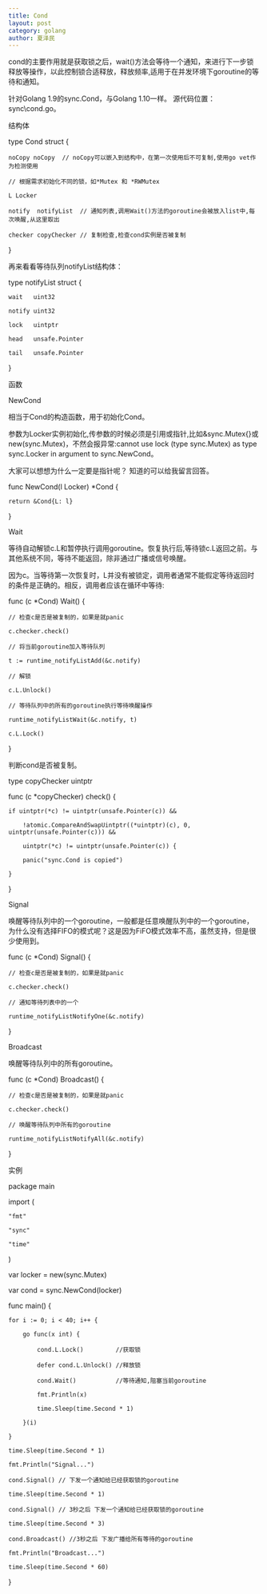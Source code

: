 ```yaml
---
title: Cond
layout: post
category: golang
author: 夏泽民
---
```

cond的主要作用就是获取锁之后，wait()方法会等待一个通知，来进行下一步锁释放等操作，以此控制锁合适释放，释放频率,适用于在并发环境下goroutine的等待和通知。

针对Golang 1.9的sync.Cond，与Golang 1.10一样。 源代码位置：sync\cond.go。

结构体

type Cond struct {

    noCopy noCopy  // noCopy可以嵌入到结构中，在第一次使用后不可复制,使用go vet作为检测使用

    // 根据需求初始化不同的锁，如*Mutex 和 *RWMutex

    L Locker

    notify  notifyList  // 通知列表,调用Wait()方法的goroutine会被放入list中,每次唤醒,从这里取出

    checker copyChecker // 复制检查,检查cond实例是否被复制

}
<!-- more -->
再来看看等待队列notifyList结构体：

type notifyList struct {

    wait   uint32

    notify uint32

    lock   uintptr

    head   unsafe.Pointer

    tail   unsafe.Pointer

}

函数

NewCond

相当于Cond的构造函数，用于初始化Cond。

参数为Locker实例初始化,传参数的时候必须是引用或指针,比如&sync.Mutex{}或new(sync.Mutex)，不然会报异常:cannot use lock (type sync.Mutex) as type sync.Locker in argument to sync.NewCond。

大家可以想想为什么一定要是指针呢？ 知道的可以给我留言回答。

func NewCond(l Locker) *Cond {

    return &Cond{L: l}

}

Wait

等待自动解锁c.L和暂停执行调用goroutine。恢复执行后,等待锁c.L返回之前。与其他系统不同，等待不能返回，除非通过广播或信号唤醒。

因为c。当等待第一次恢复时，L并没有被锁定，调用者通常不能假定等待返回时的条件是正确的。相反，调用者应该在循环中等待:

func (c *Cond) Wait() {

    // 检查c是否是被复制的，如果是就panic

    c.checker.check()

    // 将当前goroutine加入等待队列

    t := runtime_notifyListAdd(&c.notify)

    // 解锁

    c.L.Unlock()

    // 等待队列中的所有的goroutine执行等待唤醒操作

    runtime_notifyListWait(&c.notify, t)

    c.L.Lock()

}

判断cond是否被复制。

type copyChecker uintptr

func (c *copyChecker) check() {

    if uintptr(*c) != uintptr(unsafe.Pointer(c)) &&

        !atomic.CompareAndSwapUintptr((*uintptr)(c), 0, uintptr(unsafe.Pointer(c))) &&

        uintptr(*c) != uintptr(unsafe.Pointer(c)) {

        panic("sync.Cond is copied")

    }

}

Signal

唤醒等待队列中的一个goroutine，一般都是任意唤醒队列中的一个goroutine，为什么没有选择FIFO的模式呢？这是因为FiFO模式效率不高，虽然支持，但是很少使用到。

func (c *Cond) Signal() {

    // 检查c是否是被复制的，如果是就panic

    c.checker.check()

    // 通知等待列表中的一个 

    runtime_notifyListNotifyOne(&c.notify)

}

Broadcast

唤醒等待队列中的所有goroutine。

func (c *Cond) Broadcast() {

    // 检查c是否是被复制的，如果是就panic

    c.checker.check()

    // 唤醒等待队列中所有的goroutine

    runtime_notifyListNotifyAll(&c.notify)

}

实例

package main

import (

    "fmt"

    "sync"

    "time"

)

var locker = new(sync.Mutex)

var cond = sync.NewCond(locker)

func main() {

    for i := 0; i < 40; i++ {

        go func(x int) {

            cond.L.Lock()         //获取锁

            defer cond.L.Unlock() //释放锁

            cond.Wait()           //等待通知,阻塞当前goroutine

            fmt.Println(x)

            time.Sleep(time.Second * 1)

        }(i)

    }

    time.Sleep(time.Second * 1)

    fmt.Println("Signal...")

    cond.Signal() // 下发一个通知给已经获取锁的goroutine

    time.Sleep(time.Second * 1)

    cond.Signal() // 3秒之后 下发一个通知给已经获取锁的goroutine

    time.Sleep(time.Second * 3)

    cond.Broadcast() //3秒之后 下发广播给所有等待的goroutine

    fmt.Println("Broadcast...")

    time.Sleep(time.Second * 60)

}